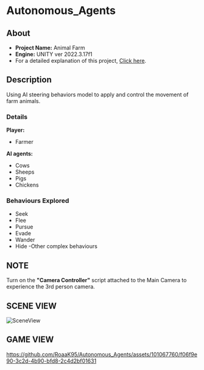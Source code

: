 # Autonomous_Agents  
## About
- **Project Name:** Animal Farm  
- **Engine:** UNITY ver 2022.3.17f1  
- For a detailed explanation of this project, [Click here](https://roaak95.github.io/Portfolio/Projects/Animal_Farm.html).
  
## Description  
Using AI steering behaviors model to apply and control the movement of farm animals.  

### Details
**Player:**  
- Farmer    

**AI agents:** 
- Cows
- Sheeps
- Pigs
- Chickens

### Behaviours Explored   
- Seek
- Flee
- Pursue
- Evade
- Wander
- Hide -Other complex behaviours

## NOTE  
Turn on the **"Camera Controller"** script attached to the Main Camera to experience the 3rd person camera.    

## SCENE VIEW  

![SceneView](https://github.com/RoaaK95/Autonomous_Agents/assets/101067760/adc80379-07c9-4eec-908f-57e3fc73cd06)    

## GAME VIEW  

https://github.com/RoaaK95/Autonomous_Agents/assets/101067760/f06f9e90-3c2d-4b90-bfd8-2c4d2bf01631



